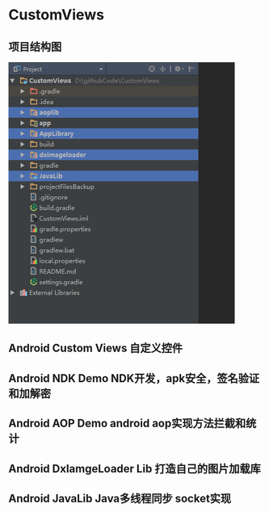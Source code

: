 # CustomViews
## 项目结构图
![Alt text](./img/project.png)
## Android Custom Views         自定义控件
## Android NDK Demo             NDK开发，apk安全，签名验证和加解密
## Android AOP Demo             android aop实现方法拦截和统计
## Android DxIamgeLoader Lib    打造自己的图片加载库
## Android JavaLib              Java多线程同步 socket实现

